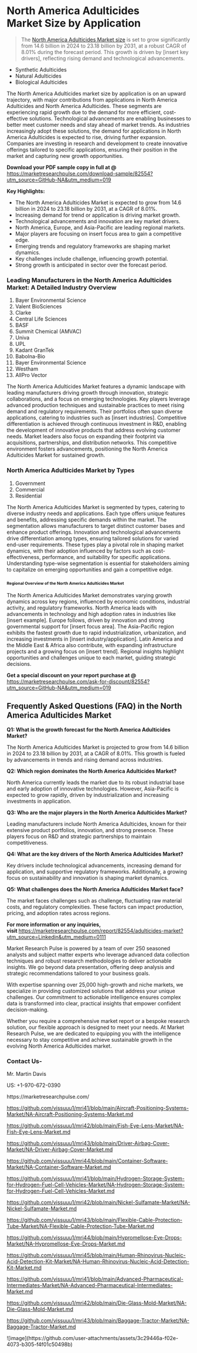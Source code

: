 <h1>North America Adulticides Market&nbsp;Size by Application</h1><blockquote><p>The <a href="https://marketresearchpulse.com/download-sample/82554?utm_source=GitHub-NA&amp;utm_medium=019">North America Adulticides Market size</a> is set to grow significantly from 14.6 billion in 2024 to 23.18 billion by 2031, at a robust CAGR of 8.01% during the forecast period. This growth is driven by [insert key drivers], reflecting rising demand and technological advancements.</p></blockquote><ul><li>Synthetic Adulticides<li> Natural Adulticides<li> Biological Adulticides</li></ul><p>The North America Adulticides market size by application is on an upward trajectory, with major contributions from applications in North America Adulticides and North America Adulticides. These segments are experiencing rapid growth due to the demand for more efficient, cost-effective solutions. Technological advancements are enabling businesses to better meet customer needs and stay ahead of market trends. As industries increasingly adopt these solutions, the demand for applications in North America Adulticides is expected to rise, driving further expansion. Companies are investing in research and development to create innovative offerings tailored to specific applications, ensuring their position in the market and capturing new growth opportunities.</p><p><strong>Download your PDF sample copy in full at @ </strong><a href="https://marketresearchpulse.com/download-sample/82554?utm_source=GitHub-NA&amp;utm_medium=019">https://marketresearchpulse.com/download-sample/82554?utm_source=GitHub-NA&amp;utm_medium=019</a></p><p><strong>Key Highlights: </strong></p><ul><li>The North America Adulticides Market is expected to grow from 14.6 billion in 2024 to 23.18 billion by 2031, at a CAGR of 8.01%.</li><li>Increasing demand for trend or application is driving market growth.</li><li>Technological advancements and innovation are key market drivers.</li><li>North America, Europe, and Asia-Pacific are leading regional markets.</li><li>Major players are focusing on insert focus area to gain a competitive edge.</li><li>Emerging trends and regulatory frameworks are shaping market dynamics.</li><li>Key challenges include challenge, influencing growth potential.</li><li>Strong growth is anticipated in sector over the forecast period.</li></ul><h3>Leading Manufacturers in the North America Adulticides Market: A Detailed Industry Overview</h3><ol><li>Bayer Environmental Science</li><li>Valent BioSciences</li><li>Clarke</li><li>Central Life Sciences</li><li>BASF</li><li>Summit Chemical (AMVAC)</li><li>Univa</li><li>UPL</li><li>Kadant GranTek</li><li>Babolna-Bio</li><li>Bayer Environmental Science</li><li>Westham</li><li>AllPro Vector</li></ol><div class="flex max-w-full flex-col flex-grow"><div class="min-h-8 text-message flex w-full flex-col items-end gap-2 whitespace-normal break-words [.text-message+&amp;]:mt-5" dir="auto" data-message-author-role="assistant" data-message-id="fd8432e4-4910-450d-b182-61b7bfb0a01f" data-message-model-slug="gpt-4o"><div class="flex w-full flex-col gap-1 empty:hidden first:pt-[3px]"><div class="markdown prose w-full break-words dark:prose-invert light"><p>The North America Adulticides Market features a dynamic landscape with leading manufacturers driving growth through innovation, strategic collaborations, and a focus on emerging technologies. Key players leverage advanced production techniques and sustainable practices to meet rising demand and regulatory requirements. Their portfolios often span diverse applications, catering to industries such as [insert industries]. Competitive differentiation is achieved through continuous investment in R&amp;D, enabling the development of innovative products that address evolving customer needs. Market leaders also focus on expanding their footprint via acquisitions, partnerships, and distribution networks. This competitive environment fosters advancements, positioning the North America Adulticides Market for sustained growth.</p></div></div></div></div><h3>North America Adulticides Market by Types</h3><ol><li>Government<li> Commercial<li> Residential</li></ol><div class="flex max-w-full flex-col flex-grow"><div class="min-h-8 text-message flex w-full flex-col items-end gap-2 whitespace-normal break-words [.text-message+&amp;]:mt-5" dir="auto" data-message-author-role="assistant" data-message-id="084470be-0bb7-4664-bddf-5156b4f41249" data-message-model-slug="gpt-4o-mini"><div class="flex w-full flex-col gap-1 empty:hidden first:pt-[3px]"><div class="markdown prose w-full break-words dark:prose-invert light"><p>The North America Adulticides Market is segmented by types, catering to diverse industry needs and applications. Each type offers unique features and benefits, addressing specific demands within the market. The segmentation allows manufacturers to target distinct customer bases and enhance product offerings. Innovation and technological advancements drive differentiation among types, ensuring tailored solutions for varied end-user requirements. These types play a pivotal role in shaping market dynamics, with their adoption influenced by factors such as cost-effectiveness, performance, and suitability for specific applications. Understanding type-wise segmentation is essential for stakeholders aiming to capitalize on emerging opportunities and gain a competitive edge.</p></div></div></div></div><h3><span style="font-size: 11px;">Regional Overview of the North America Adulticides Market</span></h3><div class="flex max-w-full flex-col flex-grow"><div class="min-h-8 text-message flex w-full flex-col items-end gap-2 whitespace-normal break-words [.text-message+&amp;]:mt-5" dir="auto" data-message-author-role="assistant" data-message-id="e9038762-ce64-4e30-91c9-9bd413514231" data-message-model-slug="gpt-4o-mini"><div class="flex w-full flex-col gap-1 empty:hidden first:pt-[3px]"><div class="markdown prose w-full break-words dark:prose-invert light"><p>The North America Adulticides Market demonstrates varying growth dynamics across key regions, influenced by economic conditions, industrial activity, and regulatory frameworks. North America leads with advancements in technology and high adoption rates in industries like [insert example]. Europe follows, driven by innovation and strong governmental support for [insert focus area]. The Asia-Pacific region exhibits the fastest growth due to rapid industrialization, urbanization, and increasing investments in [insert industry/application]. Latin America and the Middle East &amp; Africa also contribute, with expanding infrastructure projects and a growing focus on [insert trend]. Regional insights highlight opportunities and challenges unique to each market, guiding strategic decisions.</p></div></div></div></div><p><strong>Get a special discount on your report purchase at @ </strong><a href="https://marketresearchpulse.com/ask-for-discount/82554?utm_source=GitHub-NA&amp;utm_medium=019">https://marketresearchpulse.com/ask-for-discount/82554?utm_source=GitHub-NA&amp;utm_medium=019</a></p><h2>Frequently Asked Questions (FAQ) in the North America Adulticides Market</h2><p><strong>Q1: What is the growth forecast for the North America Adulticides Market?</strong></p><p>The North America Adulticides Market is projected to grow from 14.6 billion in 2024 to 23.18 billion by 2031, at a CAGR of 8.01%. This growth is fueled by advancements in trends and rising demand across industries.</p><p><strong>Q2: Which region dominates the North America Adulticides Market?</strong></p><p>North America currently leads the market due to its robust industrial base and early adoption of innovative technologies. However, Asia-Pacific is expected to grow rapidly, driven by industrialization and increasing investments in application.</p><p><strong>Q3: Who are the major players in the North America Adulticides Market?</strong></p><p>Leading manufacturers include North America Adulticides, known for their extensive product portfolios, innovation, and strong presence. These players focus on R&amp;D and strategic partnerships to maintain competitiveness.</p><p><strong>Q4: What are the key drivers of the North America Adulticides Market?</strong></p><p>Key drivers include technological advancements, increasing demand for application, and supportive regulatory frameworks. Additionally, a growing focus on sustainability and innovation is shaping market dynamics.</p><p><strong>Q5: What challenges does the North America Adulticides Market face?</strong></p><p>The market faces challenges such as challenge, fluctuating raw material costs, and regulatory complexities. These factors can impact production, pricing, and adoption rates across regions.</p><p><strong>For more information or any inquiries, visit&nbsp;</strong><a href="https://marketresearchpulse.com/report/82554/adulticides-market?utm_source=Linkedin&utm_medium=0111">https://marketresearchpulse.com/report/82554/adulticides-market?utm_source=Linkedin&utm_medium=0111</a></p><p>Market Research Pulse is powered by a team of over 250 seasoned analysts and subject matter experts who leverage advanced data collection techniques and robust research methodologies to deliver actionable insights. We go beyond data presentation, offering deep analysis and strategic recommendations tailored to your business goals.</p><p>With expertise spanning over 25,000 high-growth and niche markets, we specialize in providing customized solutions that address your unique challenges. Our commitment to actionable intelligence ensures complex data is transformed into clear, practical insights that empower confident decision-making.</p><p>Whether you require a comprehensive market report or a bespoke research solution, our flexible approach is designed to meet your needs. At Market Research Pulse, we are dedicated to equipping you with the intelligence necessary to stay competitive and achieve sustainable growth in the evolving North America Adulticides market.</p><h3><strong>Contact Us-</strong></h3><p>Mr. Martin Davis</p><p>US: +1-970-672-0390</p><p>https://marketresearchpulse.com/</p><p><a href="https://github.com/vissuuu1/mri41/blob/main/Aircraft-Positioning-Systems-Market/NA-Aircraft-Positioning-Systems-Market.md">https://github.com/vissuuu1/mri41/blob/main/Aircraft-Positioning-Systems-Market/NA-Aircraft-Positioning-Systems-Market.md</a></p><p><a href="https://github.com/vissuuu1/mri42/blob/main/Fish-Eye-Lens-Market/NA-Fish-Eye-Lens-Market.md">https://github.com/vissuuu1/mri42/blob/main/Fish-Eye-Lens-Market/NA-Fish-Eye-Lens-Market.md</a></p><p><a href="https://github.com/vissuuu1/mri43/blob/main/Driver-Airbag-Cover-Market/NA-Driver-Airbag-Cover-Market.md">https://github.com/vissuuu1/mri43/blob/main/Driver-Airbag-Cover-Market/NA-Driver-Airbag-Cover-Market.md</a></p><p><a href="https://github.com/vissuuu1/mri44/blob/main/Container-Software-Market/NA-Container-Software-Market.md">https://github.com/vissuuu1/mri44/blob/main/Container-Software-Market/NA-Container-Software-Market.md</a></p><p><a href="https://github.com/vissuuu1/mri41/blob/main/Hydrogen-Storage-System-for-Hydrogen-Fuel-Cell-Vehicles-Market/NA-Hydrogen-Storage-System-for-Hydrogen-Fuel-Cell-Vehicles-Market.md">https://github.com/vissuuu1/mri41/blob/main/Hydrogen-Storage-System-for-Hydrogen-Fuel-Cell-Vehicles-Market/NA-Hydrogen-Storage-System-for-Hydrogen-Fuel-Cell-Vehicles-Market.md</a></p><p><a href="https://github.com/vissuuu1/mri42/blob/main/Nickel-Sulfamate-Market/NA-Nickel-Sulfamate-Market.md">https://github.com/vissuuu1/mri42/blob/main/Nickel-Sulfamate-Market/NA-Nickel-Sulfamate-Market.md</a></p><p><a href="https://github.com/vissuuu1/mri43/blob/main/Flexible-Cable-Protection-Tube-Market/NA-Flexible-Cable-Protection-Tube-Market.md">https://github.com/vissuuu1/mri43/blob/main/Flexible-Cable-Protection-Tube-Market/NA-Flexible-Cable-Protection-Tube-Market.md</a></p><p><a href="https://github.com/vissuuu1/mri44/blob/main/Hypromellose-Eye-Drops-Market/NA-Hypromellose-Eye-Drops-Market.md">https://github.com/vissuuu1/mri44/blob/main/Hypromellose-Eye-Drops-Market/NA-Hypromellose-Eye-Drops-Market.md</a></p><p><a href="https://github.com/vissuuu1/mri45/blob/main/Human-Rhinovirus-Nucleic-Acid-Detection-Kit-Market/NA-Human-Rhinovirus-Nucleic-Acid-Detection-Kit-Market.md">https://github.com/vissuuu1/mri45/blob/main/Human-Rhinovirus-Nucleic-Acid-Detection-Kit-Market/NA-Human-Rhinovirus-Nucleic-Acid-Detection-Kit-Market.md</a></p><p><a href="https://github.com/vissuuu1/mri41/blob/main/Advanced-Pharmaceutical-Intermediates-Market/NA-Advanced-Pharmaceutical-Intermediates-Market.md">https://github.com/vissuuu1/mri41/blob/main/Advanced-Pharmaceutical-Intermediates-Market/NA-Advanced-Pharmaceutical-Intermediates-Market.md</a></p><p><a href="https://github.com/vissuuu1/mri42/blob/main/Die-Glass-Mold-Market/NA-Die-Glass-Mold-Market.md">https://github.com/vissuuu1/mri42/blob/main/Die-Glass-Mold-Market/NA-Die-Glass-Mold-Market.md</a></p><p><a href="https://github.com/vissuuu1/mri43/blob/main/Baggage-Tractor-Market/NA-Baggage-Tractor-Market.md">https://github.com/vissuuu1/mri43/blob/main/Baggage-Tractor-Market/NA-Baggage-Tractor-Market.md</a></p>
![image](https://github.com/user-attachments/assets/3c29446a-f02e-4073-b305-f4f01c50498b)
